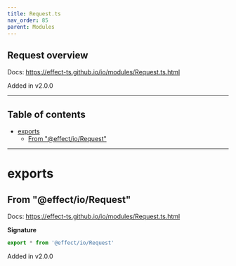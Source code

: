 ```yaml
---
title: Request.ts
nav_order: 85
parent: Modules
---
```


## Request overview

Docs: https://effect-ts.github.io/io/modules/Request.ts.html

Added in v2.0.0

---

<h2 class="text-delta">Table of contents</h2>

- [exports](#exports)
  - [From "@effect/io/Request"](#from-effectiorequest)

---

# exports

## From "@effect/io/Request"

Docs: https://effect-ts.github.io/io/modules/Request.ts.html

**Signature**

```ts
export * from '@effect/io/Request'
```

Added in v2.0.0
